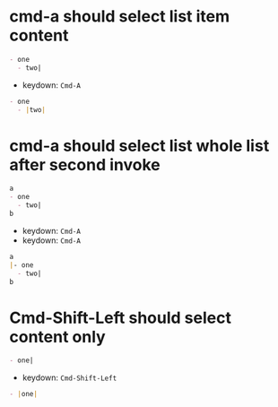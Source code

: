 # cmd-a should select list item content

```md
- one
  - two|
```

- keydown: `Cmd-A`

```md
- one
  - |two|
```

# cmd-a should select list whole list after second invoke

```md
a
- one
  - two|
b
```

- keydown: `Cmd-A`
- keydown: `Cmd-A`


```md
a
|- one
  - two|
b
```

# Cmd-Shift-Left should select content only

```md
- one|
```

- keydown: `Cmd-Shift-Left`

```md
- |one|
```
